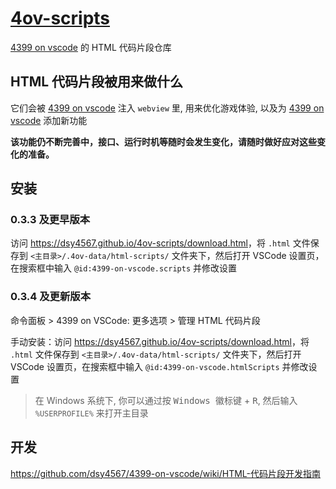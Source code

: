 # [4ov-scripts](https://github.com/dsy4567/4ov-scripts)

[4399 on vscode](https://github.com/dsy4567/4399-on-vscode) 的 HTML 代码片段仓库

## HTML 代码片段被用来做什么

它们会被 [4399 on vscode](https://github.com/dsy4567/4399-on-vscode) 注入
`webview` 里, 用来优化游戏体验, 以及为
[4399 on vscode](https://github.com/dsy4567/4399-on-vscode) 添加新功能

**该功能仍不断完善中，接口、运行时机等随时会发生变化，请随时做好应对这些变化的准备。**

## 安装

### 0.3.3 及更早版本

访问 <https://dsy4567.github.io/4ov-scripts/download.html>，将 `.html` 文件保存到 `<主目录>/.4ov-data/html-scripts/` 文件夹下，然后打开 VSCode 设置页，在搜索框中输入 `@id:4399-on-vscode.scripts` 并修改设置

### 0.3.4 及更新版本

命令面板 > 4399 on VSCode: 更多选项 > 管理 HTML 代码片段

手动安装：访问 <https://dsy4567.github.io/4ov-scripts/download.html>，将 `.html` 文件保存到 `<主目录>/.4ov-data/html-scripts/` 文件夹下，然后打开 VSCode 设置页，在搜索框中输入 `@id:4399-on-vscode.htmlScripts` 并修改设置


> 在 Windows 系统下, 你可以通过按 <kbd>Windows 徽标键</kbd> + <kbd>R</kbd>, 然后输入 `%USERPROFILE%` 来打开主目录

## 开发

<https://github.com/dsy4567/4399-on-vscode/wiki/HTML-代码片段开发指南>
